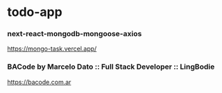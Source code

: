 # todo-app
### next-react-mongodb-mongoose-axios
https://mongo-task.vercel.app/

### BACode by Marcelo Dato :: Full Stack Developer :: LingBodie
https://bacode.com.ar
